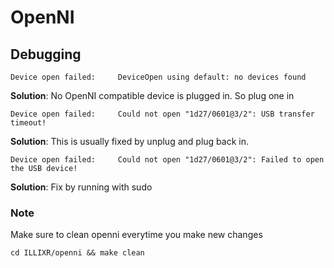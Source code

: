 # OpenNI

## Debugging


```
Device open failed: 	DeviceOpen using default: no devices found
```
**Solution**: No OpenNI compatible device is plugged in. So plug one in

```
Device open failed: 	Could not open "1d27/0601@3/2": USB transfer timeout!
```
**Solution**: This is usually fixed by unplug and plug back in.

```
Device open failed: 	Could not open "1d27/0601@3/2": Failed to open the USB device!
```
**Solution**: Fix by running with sudo 

### Note

Make sure to clean openni everytime you make new changes

```
cd ILLIXR/openni && make clean
```
